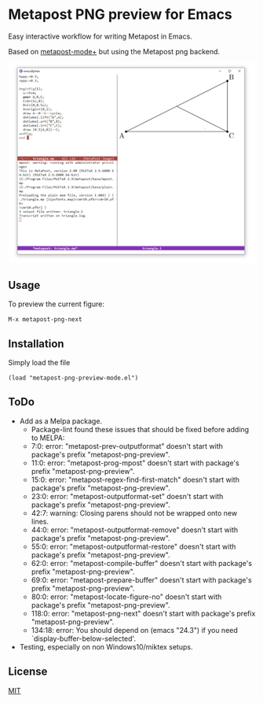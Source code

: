 # Metapost PNG preview for Emacs

Easy interactive workflow for writing Metapost in Emacs.

Based on [metapost-mode+](https://github.com/liyu1981/metapost-mode-) but
using the Metapost png backend.


![Alt text](png-preview.PNG?raw=true "Metapost PNG preview.")

## Usage

To preview the current figure:

```
M-x metapost-png-next
```

## Installation

Simply load the file

```
(load "metapost-png-preview-mode.el")
```

## ToDo

- Add as a Melpa package.
    -  Package-lint found these issues that should be fixed before adding to MELPA:
    -  7:0: error: "metapost-prev-outputformat" doesn't start with package's prefix "metapost-png-preview".
    -  11:0: error: "metapost-prog-mpost" doesn't start with package's prefix "metapost-png-preview".
    -  15:0: error: "metapost-regex-find-first-match" doesn't start with package's prefix "metapost-png-preview".
    -  23:0: error: "metapost-outputformat-set" doesn't start with package's prefix "metapost-png-preview".
    -  42:7: warning: Closing parens should not be wrapped onto new lines.
    -  44:0: error: "metapost-outputformat-remove" doesn't start with package's prefix "metapost-png-preview".
    -  55:0: error: "metapost-outputformat-restore" doesn't start with package's prefix "metapost-png-preview".
    -  62:0: error: "metapost-compile-buffer" doesn't start with package's prefix "metapost-png-preview".
    -  69:0: error: "metapost-prepare-buffer" doesn't start with package's prefix "metapost-png-preview".
    -  80:0: error: "metapost-locate-figure-no" doesn't start with package's prefix "metapost-png-preview".
    -  118:0: error: "metapost-png-next" doesn't start with package's prefix "metapost-png-preview".
    -  134:18: error: You should depend on (emacs "24.3") if you need `display-buffer-below-selected'.
- Testing, especially on non Windows10/miktex setups.

## License
[MIT](https://choosealicense.com/licenses/mit/)
